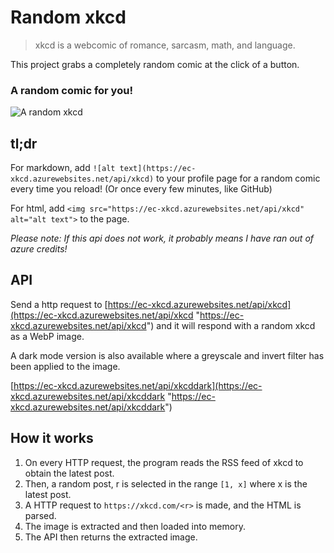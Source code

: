 # Random xkcd

> xkcd is a webcomic of romance, sarcasm, math, and language.

This project grabs a completely random comic at the click of a button.

### A random comic for you!

![A random xkcd](https://ec-xkcd.azurewebsites.net/api/xkcd)

## tl;dr

For markdown, add `![alt text](https://ec-xkcd.azurewebsites.net/api/xkcd)` to your profile page for a random comic every time you reload! (Or once every few minutes, like GitHub)

For html, add `<img src="https://ec-xkcd.azurewebsites.net/api/xkcd" alt="alt text">` to the page.

*Please note: If this api does not work, it probably means I have ran out of azure credits!*

## API

Send a http request to [https://ec-xkcd.azurewebsites.net/api/xkcd](https://ec-xkcd.azurewebsites.net/api/xkcd "https://ec-xkcd.azurewebsites.net/api/xkcd") and it will respond with a random xkcd as a WebP image.

A dark mode version is also available where a greyscale and invert filter has been applied to the image.

[https://ec-xkcd.azurewebsites.net/api/xkcddark](https://ec-xkcd.azurewebsites.net/api/xkcddark "https://ec-xkcd.azurewebsites.net/api/xkcddark")

## How it works

1. On every HTTP request, the program reads the RSS feed of xkcd to obtain the latest post.
2. Then, a random post, r is selected in the range `[1, x]` where x is the latest post.
3. A HTTP request to `https://xkcd.com/<r>` is made, and the HTML is parsed.
4. The image is extracted and then loaded into memory.
5. The API then returns the extracted image.